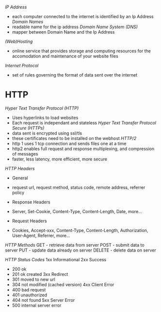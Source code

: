 *IP Address*
- each computer connected to the internet is identified by an Ip Address
*Domain Names*
- readable name for the ip address
*Domain Name System (DNS)*
- mapper between Domain Name and the Ip Address

*(Web)Hosting*
- online service that provides storage and computing resources for the accomodation and maintenance of your website files

*Internet Protocol*
- set of rules governing the format of data sent over the internet

# HTTP
*Hyper Text Transfer Protocol (HTTP)*
- Uses hyperlinks to load websites
- Each request is independant and stateless
*Hyper Text Transfer Protocol Secure (HTTPs)*
- data sent is encrypted using ssl/tls
- these certificates need to be installed on the webhost
*HTTP/2*
- http 1 uses 1 tcp connection and sends files one at a time
- http2 enables full request and response multiplexing, and compression of messages
- faster, less latency, more efficient, more secure

*HTTP Headers*
* General
- request url, request method, status code, remote address, referrer policy
* Response Headers
- Server, Set-Cookie, Content-Type, Content-Length, Date, more...
* Request Headers
- Cookies, Accept-xxx, Content-Type, Content-Length, Authorization, User-Agent, Referrer, more...

*HTTP Methods*
GET - retrieve data from server
POST - submit data to server
PUT - update data already on server
DELETE - delete data on server

*HTTP Status Codes*
1xx Informational
2xx Success
- 200 ok 
- 201 ok created
3xx Redirect
- 301 moved to new url
- 304 not modified (cached version)
4xx Client Error
- 400 bad request
- 401 unauthorized
- 404 not found
5xx Server Error
- 500 internal server error